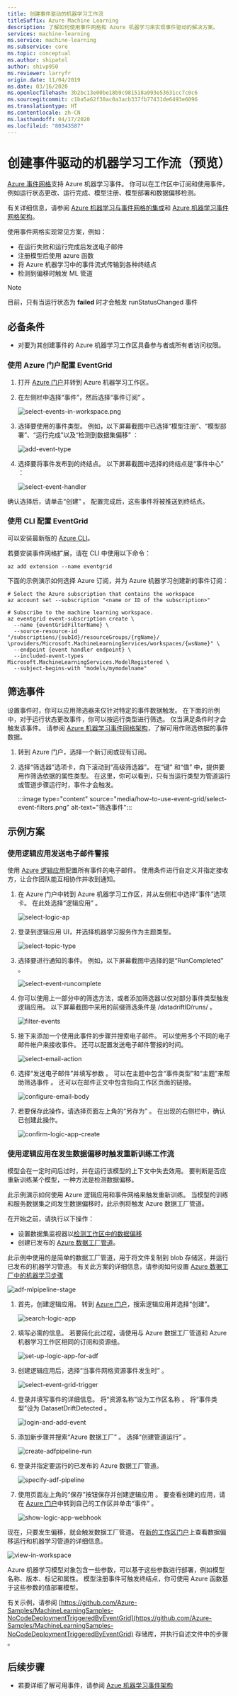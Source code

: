 ```yaml
---
title: 创建事件驱动的机器学习工作流
titleSuffix: Azure Machine Learning
description: 了解如何使用事件网格和 Azure 机器学习来实现事件驱动的解决方案。
services: machine-learning
ms.service: machine-learning
ms.subservice: core
ms.topic: conceptual
ms.author: shipatel
author: shivp950
ms.reviewer: larryfr
origin.date: 11/04/2019
ms.date: 03/16/2020
ms.openlocfilehash: 3b2bc13e00be18b9c981518a993e53631cc7c0c6
ms.sourcegitcommit: c1ba5a62f30ac0a3acb337fb77431de6493e6096
ms.translationtype: HT
ms.contentlocale: zh-CN
ms.lasthandoff: 04/17/2020
ms.locfileid: "80343587"
---
```

# <a name="create-event-driven-machine-learning-workflows-preview"></a>创建事件驱动的机器学习工作流（预览）

[Azure 事件网格](/event-grid/)支持 Azure 机器学习事件。 你可以在工作区中订阅和使用事件，例如运行状态更改、运行完成、模型注册、模型部署和数据偏移检测。

有关详细信息，请参阅 [Azure 机器学习与事件网格的集成](concept-event-grid-integration.md)和 [Azure 机器学习事件网格架构](/event-grid/event-schema-machine-learning)。

使用事件网格实现常见方案，例如：

* 在运行失败和运行完成后发送电子邮件
* 注册模型后使用 azure 函数
* 将 Azure 机器学习中的事件流式传输到各种终结点
* 检测到偏移时触发 ML 管道

> [!NOTE] 
> 目前，只有当运行状态为 **failed** 时才会触发 runStatusChanged 事件
>

## <a name="prerequisites"></a>必备条件
* 对要为其创建事件的 Azure 机器学习工作区具备参与者或所有者访问权限。

### <a name="configure-eventgrid-using-the-azure-portal"></a>使用 Azure 门户配置 EventGrid

1. 打开 [Azure 门户](https://portal.azure.cn)并转到 Azure 机器学习工作区。

1. 在左侧栏中选择“事件”，然后选择“事件订阅”   。 

    ![select-events-in-workspace.png](./media/how-to-use-event-grid/select-event.png)

1. 选择要使用的事件类型。 例如，以下屏幕截图中已选择“模型注册”、“模型部署”、“运行完成”以及“检测到数据集偏移”     ：

    ![add-event-type](./media/how-to-use-event-grid/add-event-type-updated.png)

1. 选择要将事件发布到的终结点。 以下屏幕截图中选择的终结点是“事件中心”  ：

    ![select-event-handler](./media/how-to-use-event-grid/select-event-handler.png)

确认选择后，请单击“创建”  。 配置完成后，这些事件将被推送到终结点。

### <a name="configure-eventgrid-using-the-cli"></a>使用 CLI 配置 EventGrid

可以安装最新版的 [Azure CLI](/cli/install-azure-cli?view=azure-cli-latest)。

若要安装事件网格扩展，请在 CLI 中使用以下命令：

```azurecli
az add extension --name eventgrid
```

下面的示例演示如何选择 Azure 订阅，并为 Azure 机器学习创建新的事件订阅：

```azurecli
# Select the Azure subscription that contains the workspace
az account set --subscription "<name or ID of the subscription>"

# Subscribe to the machine learning workspace.
az eventgrid event-subscription create \
  --name {eventGridFilterName} \
  --source-resource-id "/subscriptions/{subId}/resourceGroups/{rgName}/ \providers/Microsoft.MachineLearningServices/workspaces/{wsName}" \
  --endpoint {event handler endpoint} \
  --included-event-types Microsoft.MachineLearningServices.ModelRegistered \
  --subject-begins-with "models/mymodelname"
```

## <a name="filter-events"></a>筛选事件

设置事件时，你可以应用筛选器来仅针对特定的事件数据触发。 在下面的示例中，对于运行状态更改事件，你可以按运行类型进行筛选。 仅当满足条件时才会触发该事件。 请参阅 [Azure 机器学习事件网格架构](/azure/event-grid/event-schema-machine-learning)，了解可用作筛选依据的事件数据。 

1. 转到 Azure 门户，选择一个新订阅或现有订阅。 

1. 选择“筛选器”选项卡，向下滚动到“高级筛选器”。 在“键”  和“值”  中，提供要用作筛选依据的属性类型。 在这里，你可以看到，只有当运行类型为管道运行或管道步骤运行时，事件才会触发。  

    :::image type="content" source="media/how-to-use-event-grid/select-event-filters.png" alt-text="筛选事件":::

## <a name="sample-scenarios"></a>示例方案

### <a name="use-a-logic-app-to-send-email-alerts"></a>使用逻辑应用发送电子邮件警报

使用 [Azure 逻辑应用](/logic-apps/)配置所有事件的电子邮件。 使用条件进行自定义并指定接收方，让合作团队能互相协作并收到通知。

1. 在 Azure 门户中转到 Azure 机器学习工作区，并从左侧栏中选择“事件”选项卡。 在此处选择“逻辑应用”  。 

    ![select-logic-ap](./media/how-to-use-event-grid/select-logic-ap.png)

1. 登录到逻辑应用 UI，并选择机器学习服务作为主题类型。 

    ![select-topic-type](./media/how-to-use-event-grid/select-topic-type.png)

1. 选择要进行通知的事件。 例如，以下屏幕截图中选择的是“RunCompleted”  。

    ![select-event-runcomplete](./media/how-to-use-event-grid/select-event-runcomplete.png)

1. 你可以使用上一部分中的筛选方法，或者添加筛选器以仅对部分事件类型触发逻辑应用。 以下屏幕截图中采用的前缀筛选条件是 /datadriftID/runs/   。

    ![filter-events](./media/how-to-use-event-grid/filtering-events.png)

1. 接下来添加一个使用此事件的步骤并搜索电子邮件。 可以使用多个不同的电子邮件帐户来接收事件。 还可以配置发送电子邮件警报的时间。

    ![select-email-action](./media/how-to-use-event-grid/select-email-action.png)

1. 选择“发送电子邮件”并填写参数  。 可以在主题中包含“事件类型”和“主题”来帮助筛选事件   。 还可以在邮件正文中包含指向工作区页面的链接。 

    ![configure-email-body](./media/how-to-use-event-grid/configure-email-body.png)

1. 若要保存此操作，请选择页面左上角的“另存为”  。 在出现的右侧栏中，确认已创建此操作。

    ![confirm-logic-app-create](./media/how-to-use-event-grid/confirm-logic-app-create.png)


### <a name="use-a-logic-app-to-trigger-retraining-workflows-when-data-drift-occurs"></a>使用逻辑应用在发生数据偏移时触发重新训练工作流

模型会在一定时间后过时，并在运行该模型的上下文中失去效用。 要判断是否应重新训练某个模型，一种方法是检测数据偏移。 

此示例演示如何使用 Azure 逻辑应用和事件网格来触发重新训练。 当模型的训练和服务数据集之间发生数据偏移时，此示例将触发 Azure 数据工厂管道。

在开始之前，请执行以下操作：

* 设置数据集监视器以[检测工作区中的数据偏移]( https://aka.ms/datadrift)
* 创建已发布的 [Azure 数据工厂管道](/data-factory/)。

此示例中使用的是简单的数据工厂管道，用于将文件复制到 blob 存储区，并运行已发布的机器学习管道。 有关此方案的详细信息，请参阅如何设置 [Azure 数据工厂中的机器学习步骤](/data-factory/transform-data-machine-learning-service)

![adf-mlpipeline-stage](./media/how-to-use-event-grid/adf-mlpipeline-stage.png)

1. 首先，创建逻辑应用。 转到 [Azure 门户](https://portal.azure.cn)，搜索逻辑应用并选择“创建”。

    ![search-logic-app](./media/how-to-use-event-grid/search-for-logic-app.png)

1. 填写必需的信息。 若要简化此过程，请使用与 Azure 数据工厂管道和 Azure 机器学习工作区相同的订阅和资源组。

    ![set-up-logic-app-for-adf](./media/how-to-use-event-grid/set-up-logic-app-for-adf.png)

1. 创建逻辑应用后，选择“当事件网格资源事件发生时”  。 

    ![select-event-grid-trigger](./media/how-to-use-event-grid/select-event-grid-trigger.png)

1. 登录并填写事件的详细信息。 将“资源名称”设为工作区名称  。 将“事件类型”设为 DatasetDriftDetected   。

    ![login-and-add-event](./media/how-to-use-event-grid/login-and-add-event.png)

1. 添加新步骤并搜索“Azure 数据工厂”  。 选择“创建管道运行”  。 

    ![create-adfpipeline-run](./media/how-to-use-event-grid/create-adfpipeline-run.png)

1. 登录并指定要运行的已发布的 Azure 数据工厂管道。

    ![specify-adf-pipeline](./media/how-to-use-event-grid/specify-adf-pipeline.png)

1. 使用页面左上角的“保存”按钮保存并创建逻辑应用  。 要查看创建的应用，请在 [Azure 门户](https://portal.azure.cn)中转到自己的工作区并单击“事件”  。

    ![show-logic-app-webhook](./media/how-to-use-event-grid/show-logic-app-webhook.png)

现在，只要发生偏移，就会触发数据工厂管道。 在[新的工作区门户](https://ml.azure.com)上查看数据偏移运行和机器学习管道的详细信息。 

![view-in-workspace](./media/how-to-use-event-grid/view-in-workspace.png)


Azure 机器学习模型对象包含一些参数，可以基于这些参数进行部署，例如模型名称、版本、标记和属性。 模型注册事件可触发终结点，你可使用 Azure 函数基于这些参数的值部署模型。

有关示例，请参阅 [https://github.com/Azure-Samples/MachineLearningSamples-NoCodeDeploymentTriggeredByEventGrid](https://github.com/Azure-Samples/MachineLearningSamples-NoCodeDeploymentTriggeredByEventGrid) 存储库，并执行自述文件中的步骤  。

## <a name="next-steps"></a>后续步骤

* 若要详细了解可用事件，请参阅 [Azue 机器学习事件架构](/event-grid/event-schema-machine-learning)